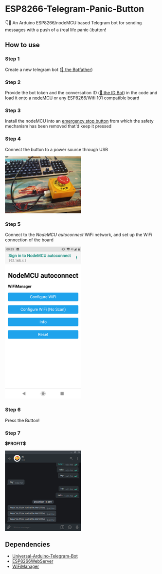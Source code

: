 # ESP8266-Telegram-Panic-Button
👇💬 An Arduino ESP8266/nodeMCU based Telegram bot for sending messages with a push of a (real life panic-)button!

## How to use
### Step 1
Create a new telegram bot ([💬 the Botfather](https://telegram.me/BotFather))

### Step 2
Provide the bot token and the conversation ID ([💬 the ID Bot](https://t.me/myidbot)) in the code and load it onto a [nodeMCU](https://www.aliexpress.com/item/V2-4M-4FLASH-NodeMcu-Lua-WIFI-Networking-development-board-Based-ESP8266/32647690484.html) or any ESP8266/Wifi 101 compatible board

### Step 3
Install the nodeMCU into an [emergency stop button](https://www.aliexpress.com/item/1-NO-1-NC-10A-660V-Emergency-Stop-Push-Button-Red-Mushroom-Switch-Station-EDF88/32976080135.html) from which the safety mechanism has been removed that'd keep it pressed

### Step 4
Connect the button to a power source through USB

<img src="https://github.com/gcsecsey/ESP8266-IoT-button/blob/master/images/step1.jpg" width="250">

### Step 5
Connect to the _NodeMCU autoconnect_ WiFi network, and set up the WiFi connection of the board

<img src="https://github.com/gcsecsey/ESP8266-IoT-button/blob/master/images/step2.png" width="250">

### Step 6
Press the Button!

### Step 7
__💲PROFIT💲__

<img src="https://github.com/gcsecsey/ESP8266-IoT-button/blob/master/images/step3.png" width="250">

## Dependencies
 - [Universal-Arduino-Telegram-Bot](https://github.com/witnessmenow/Universal-Arduino-Telegram-Bot)
 - [ESP8266WebServer](https://github.com/esp8266/Arduino/tree/master/libraries/ESP8266WebServer)
 - [WiFiManager](https://github.com/tzapu/WiFiManager)
